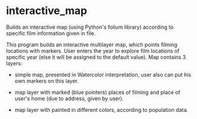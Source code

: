 # interactive_map
Builds an interactive map (using Python's folium library) according to specific film information given in file.

This program builds an interactive multilayer map, which points filming
locations with markers. User enters the year to explore film locations of
specific year (else it will be assigned to the default value). Map contains
3 layers:

*  simple map, presented in Watercolor interpretation, user
also can put his own markers on this layer.

*  map layer with marked (blue pointers) places of filming and place
of user's home (due to address, given by user).

*  map layer with painted in different colors, according to population
data.
